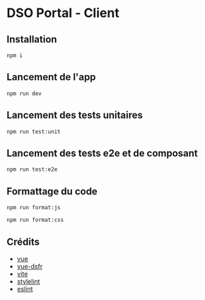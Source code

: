 # DSO Portal - Client

## Installation

`npm i`

## Lancement de l\'app

`npm run dev`

## Lancement des tests unitaires

`npm run test:unit`

## Lancement des tests e2e et de composant

`npm run test:e2e`

## Formattage du code

`npm run format:js`

`npm run format:css`

## Crédits

- [vue](https://github.com/vuejs/)
- [vue-dsfr](https://github.com/dnum-mi/vue-dsfr)
- [vite](https://github.com/vitejs/vite)
- [stylelint](https://github.com/stylelint/stylelint)
- [eslint](https://github.com/eslint/eslint)
